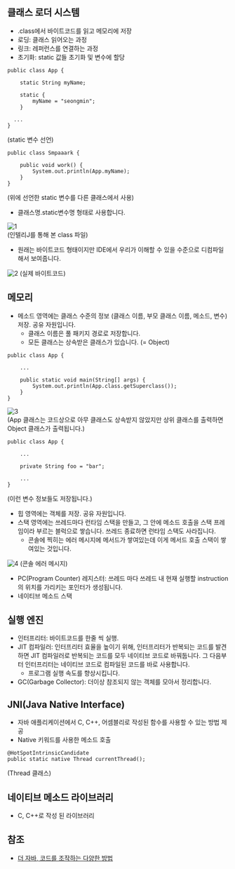 ## 클래스 로더 시스템
* .class에서 바이트코드를 읽고 메모리에 저장
* 로딩: 클래스 읽어오는 과정
* 링크: 레퍼런스를 연결하는 과정
* 초기화: static 값들 초기화 및 변수에 할당
```
public class App {

	static String myName;

	static {
		myName = "seongmin";
	}

  ...
}
```
(static 변수 선언)

```
public class Smpaaark {

    public void work() {
        System.out.println(App.myName);
    }
}
```
(위에 선언한 static 변수를 다른 클래스에서 사용)
* 클래스명.static변수명 형태로 사용합니다.

![1]()   
(인텔리J를 통해 본 class 파일)
* 원래는 바이트코드 형태이지만 IDE에서 우리가 이해할 수 있을 수준으로 디컴파일해서 보여줍니다.

![2]()
(실제 바이트코드)

## 메모리
* 메소드 영역에는 클래스 수준의 정보 (클래스 이름, 부모 클래스 이름, 메소드, 변수) 저장. 공유 자원입니다.
  * 클래스 이름은 풀 패키지 경로로 저장합니다.
  * 모든 클래스는 상속받은 클래스가 있습니다. (= Object)
```
public class App {

	...

	public static void main(String[] args) {
		System.out.println(App.class.getSuperclass());
	}
}
```
![3]()   
(App 클래스는 코드상으로 아무 클래스도 상속받지 않았지만 상위 클래스를 출력하면 Object 클래스가 출력됩니다.)

```
public class App {

	...

	private String foo = "bar";

	...
}
```
(이런 변수 정보들도 저장됩니다.)
* 힙 영역에는 객체를 저장. 공유 자원입니다.
* 스택 영역에는 쓰레드마다 런타임 스택을 만들고, 그 안에 메소드 호출을 스택 프레임이라 부르는 블럭으로 쌓습니다. 쓰레드 종료하면 런타임 스택도 사라집니다.
  * 콘솔에 찍히는 에러 메시지에 메서드가 쌓여있는데 이게 메서드 호출 스택이 쌓여있는 것입니다.

![4]()
(콘솔 에러 메시지)

* PC(Program Counter) 레지스터: 쓰레드 마다 쓰레드 내 현재 실행할 instruction의 위치를 가리키는 포인터가 생성됩니다.
* 네이티브 메소드 스택

## 실행 엔진
* 인터프리터: 바이트코드를 한줄 씩 실행.
* JIT 컴파일러: 인터프리터 효율을 높이기 위해, 인터프리터가 반복되는 코드를 발견하면 JIT 컴파일러로 반복되는 코드를 모두 네이티브 코드로 바꿔둡니다. 그 다음부터 인터프리터는 네이티브 코드로 컴파일된 코드를 바로 사용합니다.
  * 프로그램 실행 속도를 향상시킵니다.
* GC(Garbage Collector): 더이상 참조되지 않는 객체를 모아서 정리합니다.

## JNI(Java Native Interface)
* 자바 애플리케이션에서 C, C++, 어셈블리로 작성된 함수를 사용할 수 있는 방법 제공
* Native 키워드를 사용한 메소드 호출
```
@HotSpotIntrinsicCandidate
public static native Thread currentThread();
```
(Thread 클래스)

## 네이티브 메소드 라이브러리
* C, C++로 작성 된 라이브러리

## 참조
* [더 자바, 코드를 조작하는 다양한 방법]()